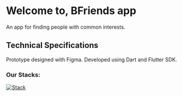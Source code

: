 # Welcome to, BFriends app

An app for finding people with common interests.

## Technical Specifications

Prototype designed with Figma. Developed using Dart and Flutter SDK.

### Our Stacks:

[![Stack](https://skillicons.dev/icons?i=dart,flutter,figma,firebase,gcp,js)]()
